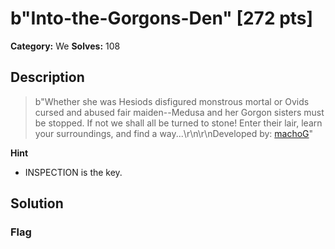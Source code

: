# b"Into-the-Gorgons-Den" [272 pts]

**Category:** We
**Solves:** 108

## Description
>b"Whether she was Hesiods disfigured monstrous mortal or Ovids cursed and abused fair maiden--Medusa and her Gorgon sisters must be stopped. If not we shall all be turned to stone! Enter their lair, learn your surroundings, and find a way...\r\n\r\nDeveloped by: [machoG](https://www.reddit.com/r/ClassicalEducation/comments/qveh4m/medusa_by_me_digital_discussion_hesiod_vs_ovids)"

**Hint**
* INSPECTION is the key.

## Solution

### Flag

